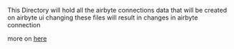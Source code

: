 This Directory will hold all the airbyte connections data that will be created on airbyte ui changing these files will
result in changes in airbyte connection

more on [here](../README.md#airbyte-connection)